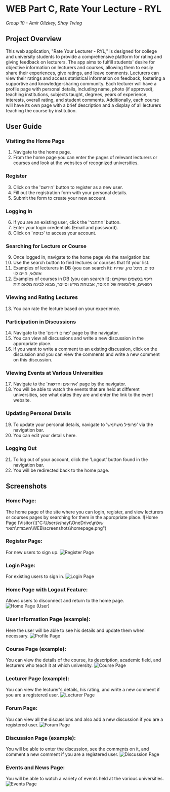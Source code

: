 # WEB Part C, Rate Your Lecture - RYL
*Group 10 - Amir Olizkey, Shay Twieg*

## Project Overview
This web application, "Rate Your Lecturer - RYL," is designed for college and university students to provide a comprehensive platform for rating and giving feedback on lecturers. The app aims to fulfill students' desire for objective information on lecturers and courses, allowing them to easily share their experiences, give ratings, and leave comments. Lecturers can view their ratings and access statistical information on feedback, fostering a supportive and knowledge-sharing community. Each lecturer will have a profile page with personal details, including name, photo (if approved), teaching institutions, subjects taught, degrees, years of experience, interests, overall rating, and student comments. Additionally, each course will have its own page with a brief description and a display of all lecturers teaching the course by institution.

## User Guide

### Visiting the Home Page
1. Navigate to the home page.
2. From the home page you can enter the pages of relevant lecturers or courses and look at the websites of recognized universities.

### Register
3. Click on the 'הירשם' button to register as a new user.
4. Fill out the registration form with your personal details.
5. Submit the form to create your new account.

### Logging In
6. If you are an existing user, click the 'התחבר' button.
7. Enter your login credentials (Email and password).
8. Click on 'כניסה' to access your account.

### Searching for Lecture or Course
9. Once logged in, navigate to the home page via the navigation bar.
10. Use the search button to find lectures or courses that fit your list.
11.	Examples of lecturers in DB (you can search it): סנייפ, מיכל כהן, שרית אזולאי, חיים לוי
12.	Examples of courses in DB (you can search it): ריפוי בכשפים ושיקויים רפואיים, פילוסופיה של המוסר, אבטחת מידע וסייבר, מבוא לבינה מלאכותית

### Viewing and Rating Lectures
13. You can rate the lecture based on your experience.

### Participation in Discussions 
14. Navigate to the 'פורום דיונים' page by the navigator.
15. You can view all discussions and write a new discussion in the appropriate place.
16. If you want to write a comment to an existing discussion, click on the discussion and you can view the comments and write a new comment on this discussion.

### Viewing Events at Various Universities 
17. Navigate to the 'אירועים וחדשות' page by the navigator.
18. You will be able to watch the events that are held at different universities, see what dates they are and enter the link to the event website.

### Updating Personal Details
19. To update your personal details, navigate to 'פרופיל משתמש' via the navigation bar.
20. You can edit your details here.

### Logging Out
21. To log out of your account, click the 'Logout' button found in the navigation bar.
22. You will be redirected back to the home page.

## Screenshots

### Home Page:
The home page of the site where you can login, register, and view lecturers or courses pages by searching for them in the appropriate place.
![Home Page (Visitor)]("C:\Users\shayt\OneDrive\שולחן העבודה\תואר\WEB\screenshots\homepage.png")

### Register Page:
For new users to sign up.
![Register Page](./static/media/screenshots/register.png "Register Page")

### Login Page:
For existing users to sign in.
![Login Page](./static/media/screenshots/login.png "Login Page")

### Home Page with Logout Feature:
Allows users to disconnect and return to the home page.
![Home Page (User)](./static/media/screenshots/homePageUser.png "Home Page (User)")

### User Information Page (example):
Here the user will be able to see his details and update them when necessary.
![Profile Page](./static/media/screenshots/profile.png "Profile Page")

### Course Page (example):
You can view the details of the course, its description, academic field, and lecturers who teach it at which university.
![Course Page](./static/media/screenshots/course.png "Course Page")

### Lecturer Page (example):
You can view the lecturer's details, his rating, and write a new comment if you are a registered user.
![Lecturer Page](./static/media/screenshots/lecturer.png "Lecturer Page")

### Forum Page:
You can view all the discussions and also add a new discussion if you are a registered user.
![Forum Page](./static/media/screenshots/forum.png "Forum Page")

### Discussion Page (example):
You will be able to enter the discussion, see the comments on it, and comment a new comment if you are a registered user.
![Discussion Page](./static/media/screenshots/discussion.jpg "Discussion Page")

### Events and News Page:
You will be able to watch a variety of events held at the various universities.
![Events Page](./static/media/screenshots/events.png "Events Page")

